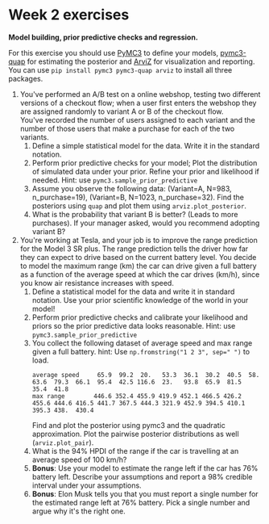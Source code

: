 # Week 2 exercises
**Model building, prior predictive checks and regression.**

For this exercise you should use [PyMC3](https://docs.pymc.io/en/stable/) to define your models, [pymc3-quap](https://github.com/rasmusbergpalm/pymc3-quap) for estimating the posterior and [ArviZ](https://arviz-devs.github.io/arviz/) for visualization and reporting. You can use `pip install pymc3 pymc3-quap arviz` to install all three packages.

1.  You've performed an A/B test on a online webshop, testing two different versions of a checkout flow; 
    when a user first enters the webshop they are assigned randomly to variant A or B of the checkout flow.      
    You've recorded the number of users assigned to each variant and the number of those users that make a purchase for each of the two variants.
    1. Define a simple statistical model for the data. Write it in the standard notation.           
    1. Perform prior predictive checks for your model; Plot the distribution of simulated data under your prior. Refine your prior and likelihood if needed. Hint: use `pymc3.sample_prior_predictive`
    1. Assume you observe the following data: (Variant=A, N=983, n_purchase=19), (Variant=B, N=1023, n_purchase=32). Find the posteriors using `quap` and plot them using `arviz.plot_posterior`.
    1. What is the probability that variant B is better? (Leads to more purchases). If your manager asked, would you recommend adopting variant B?
1. You're working at Tesla, and your job is to improve the range prediction for the Model 3 SR plus. The range prediction tells the driver how far they can expect to drive based on the current battery level. 
   You decide to model the maximum range (km) the car can drive given a full battery as a function of the average speed at which the car drives (km/h), since you know air resistance increases with speed.
   1. Define a statistical model for the data and write it in standard notation. Use your prior scientific knowledge of the world in your model!
   1. Perform prior predictive checks and calibrate your likelihood and priors so the prior predictive data looks reasonable. Hint: use `pymc3.sample_prior_predictive`
   1. You collect the following dataset of average speed and max range given a full battery. hint: Use `np.fromstring("1 2 3", sep=" ")` to load.
       ``` 
       average speed     65.9  99.2  20.   53.3  36.1  30.2  40.5  58.   63.6  79.3  66.1  95.4  42.5 116.6  23.   93.8  65.9  81.5  35.4  41.8
       max range        446.6 352.4 455.9 419.9 452.1 466.5 426.2 455.6 444.6 416.5 441.7 367.5 444.3 321.9 452.9 394.5 410.1 395.3 438.  430.4
       ```
       Find and plot the posterior using pymc3 and the  quadratic approximation. Plot the pairwise posterior distributions as well (`arviz.plot_pair`).
   1. What is the 94% HPDI of the range if the car is travelling at an average speed of 100 km/h?
   1. **Bonus**: Use your model to estimate the range left if the car has 76% battery left. Describe your assumptions and report a 98% credible interval under your assumptions. 
   1. **Bonus**: Elon Musk tells you that you must report a single number for the estimated range left at 76% battery. Pick a single number and argue why it's the right one.  
   
    
